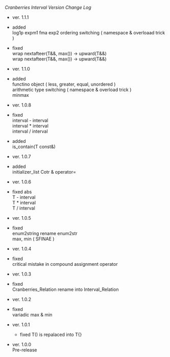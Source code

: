 *Cranberries Interval Version Change Log*  

- ver. 1.1.1
 - added  
log1p
expm1
fma
exp2
ordering switching ( namespace & overloaad trick )  
 - fixed  
wrap nextafteer(T&&, max<T>()) -> upward(T&&)  
wrap nextafteer(T&&, max<T>()) -> upward(T&&)  

- ver. 1.1.0
 - added  
functino object ( less, greater, equal, unordered )  
arithmetic type switching ( namespace & overload trick )  
minmax  

- ver. 1.0.8  
 - fixed  
interval<T> - interval<T>  
interval<T> * interval<T>  
interval<T> / interval<T>  
 - added  
is_contain(T const&)  

- ver. 1.0.7  
 - added  
initializer_list Cotr & operator=  

- ver. 1.0.6  
 - fixed
abs  
T - interval<T>  
T * interval<T>  
T / interval<T> 

- ver. 1.0.5  
 - fixed  
enum2string rename enum2str  
max, min ( SFINAE )  

- ver. 1.0.4  
 - fixed  
critical mistake in compound assignment operator  

- ver. 1.0.3  
 - fixed  
Cranberries_Relation rename into Interval_Relation

- ver. 1.0.2  
 - fixed  
variadic max & min  
- ver. 1.0.1  
  - fixed
T() is repalaced into T{}  

- ver. 1.0.0  
Pre-release
